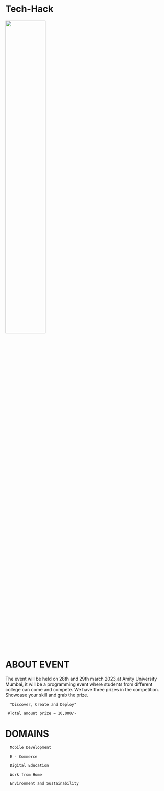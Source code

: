 # Tech-Hack
<image src="https://user-images.githubusercontent.com/125008362/218250743-7913118f-97bd-4b81-99b2-b60ae789145d.png" width=50% height=50%> 

# ABOUT EVENT

The event will be held on 28th and 29th march 2023,at Amity University Mumbai, it will be a programming event where students from different college can come and compete.
We have three prizes in the competition. Showcase your skill and grab the prize.

      "Discover, Create and Deploy" 

     #Total amount prize = 10,000/-
     
# DOMAINS
      Mobile Development
      
      E - Commerce
      
      Digital Education
      
      Work from Home
      
      Environment and Sustainability
